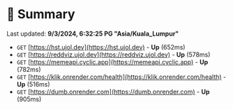 # 📖 Summary
Last updated: **9/3/2024, 6:32:25 PG "Asia/Kuala_Lumpur"**

- `GET` [https://hst.ujol.dev](https://hst.ujol.dev) - **Up** (652ms)
- `GET` [https://reddviz.ujol.dev](https://reddviz.ujol.dev) - **Up** (578ms)
- `GET` [https://memeapi.cyclic.app](https://memeapi.cyclic.app) - **Up** (782ms)
- `GET` [https://klik.onrender.com/health](https://klik.onrender.com/health) - **Up** (516ms)
- `GET` [https://dumb.onrender.com](https://dumb.onrender.com) - **Up** (905ms)
